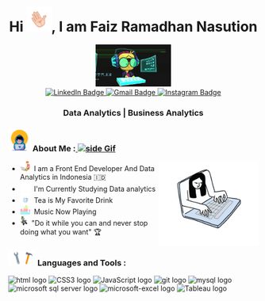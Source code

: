 <div id="header" align="center">
  <!--<img src="https://media.giphy.com/media/M9gbBd9nbDrOTu1Mqx/giphy.gif" width="100"/>-->
  <h1 style="text-decoration: none;">Hi <img src="https://github.com/faizramadhan0202/faizramadhan0202/blob/main/Assets/hand_1.gif" width="50px">, I am Faiz Ramadhan Nasution</h1>
  <img src="https://github.com/faizramadhan0202/faizramadhan0202/blob/main/Assets/Developer6.gif" width="30%">

  <div id="badges">
    <!--<img src="https://img.shields.io/badge/YouTube-red?style=for-the-badge&logo=youtube&logoColor=white" alt="Youtube Badge"/>-->
    <a href="https://www.linkedin.com/in/faiz-ramadhan-nasution/">
      <img src="https://img.shields.io/badge/LinkedIn-blue?style=for-the-badge&logo=linkedin&logoColor=white" title="LinkedIn" alt="LinkedIn Badge"/>
    </a>
    <a href="mailto:faizramadhan0202@gmail.com">
      <img src="https://img.shields.io/badge/Gmail-F05032?style=for-the-badge&logo=Gmail&logoColor=white" title="Gmail" alt="Gmail Badge"/>
    </a>
    <a href="https://www.instagram.com/vaiz_lake/">
      <img src="https://img.shields.io/badge/Instagram-black?style=for-the-badge&logo=instagram&logoColor=white" title="Instagram" alt="Instagram Badge"/>
    </a>
    <h3 align="center"> Data Analytics | Business Analytics </h3>
  </div> 
</div>

  ### <img src="https://github.com/faizramadhan0202/faizramadhan0202/blob/main/Assets/Developer1.gif" width="45" /> About Me :<a href="https://github.com/faizramadhan0202"> <img src="https://media3.giphy.com/media/ZEB6yFbLnhyQf7g3hn/giphy.gif" alt="side Gif" width="100px" /></a>
    
 <ul>
  <img src="https://github.com/faizramadhan0202/faizramadhan0202/blob/main/Assets/Sleep%20Code_2.gif" alt="side Image" align="right" width="200" height="auto" />
  <li>
    <img src="https://github.com/faizramadhan0202/faizramadhan0202/blob/main/Assets/Developer2.gif" width="20px">&nbsp; I am a Front End Developer And Data Analytics in Indonesia 🇮🇩
  </li>
  <li>
    <img src="https://github.com/faizramadhan0202/faizramadhan0202/blob/main/Assets/book_2.gif" width="20px">&nbsp; I'm Currently Studying Data analytics
  </li>
  <li>
    <img src="https://github.com/faizramadhan0202/faizramadhan0202/blob/main/Assets/Tea.gif" width="20px">&nbsp; Tea is My Favorite Drink
  </li>
  <li>
    <img src="https://github.com/faizramadhan0202/faizramadhan0202/blob/main/Assets/music.gif" width="20px">&nbsp; Music Now Playing
  </li>
  <li>
    <img src="https://github.com/faizramadhan0202/faizramadhan0202/blob/main/Assets/run_2.gif" width="15px">&nbsp; "Do it while you can and never stop doing what you want" 🏆
  </li>
</ul>
  
  ### <img src="https://github.com/faizramadhan0202/faizramadhan0202/blob/main/Assets/hammer_1.gif" width="55" /> Languages and Tools :
 
  <div>
   <img src="https://img.shields.io/badge/HTML-282C34?logo=html5&logoColor=orange" alt="html logo" title="HTML" height="25" />
   <img src="https://img.shields.io/badge/CSS3-282C34?logo=css3&logoColor=1572B6" alt="CSS3 logo" title="CSS3" height="25" />
   <img src="https://img.shields.io/badge/JavaScript-282C34?logo=javascript&logoColor=F7DF1E" alt="JavaScript logo" title="JavaScript" height="25" />
   <img src="https://img.shields.io/badge/git-282C34?logo=git&logoColor=F05032" alt="git logo" title="Git" height="25" />
   <img src="https://img.shields.io/badge/MySQL-282C34?logo=mysql&logoColor=white" alt="mysql logo" title="MySql" height="25" />
   <img src="https://img.shields.io/badge/Microsoft_SQL_Server-282C34?logo=microsoft-sql-server&logoColor=F05032" alt="microsoft sql server logo" title="Ms Sql Server" height="25" />
   <img src="https://img.shields.io/badge/Microsoft_Excel-282C34?logo=microsoft-excel&logoColor=00C300" alt="microsoft-excel logo" title="Ms Excel" height="25" />
   <img src="https://img.shields.io/badge/Tableau-282C34?logo=Tableau&logoColor=white" alt="Tableau logo" title="Tableau" height="25" />
   <!--<img src="https://img.shields.io/badge/Python-282C34?logo=Python&logoColor=F7DF1E" alt="Python logo" title="Python" height="25" /> -->
   <!--<img src="https://github.com/devicons/devicon/blob/master/icons/css3/css3-plain-wordmark.svg"  title="CSS3" alt="CSS" width="50" height="50"/>&nbsp;-->
  </div>

<!-- ### <img src="https://github.com/faizramadhan0202/faizramadhan0202/blob/main/Assets/snake_1.gif" width="40" /> Contribution Grid : -->
<!--![snake gif](https://github.com/faizramadhan0202/faizramadhan0202/blob/output/github-contribution-grid-snake.gif)-->
